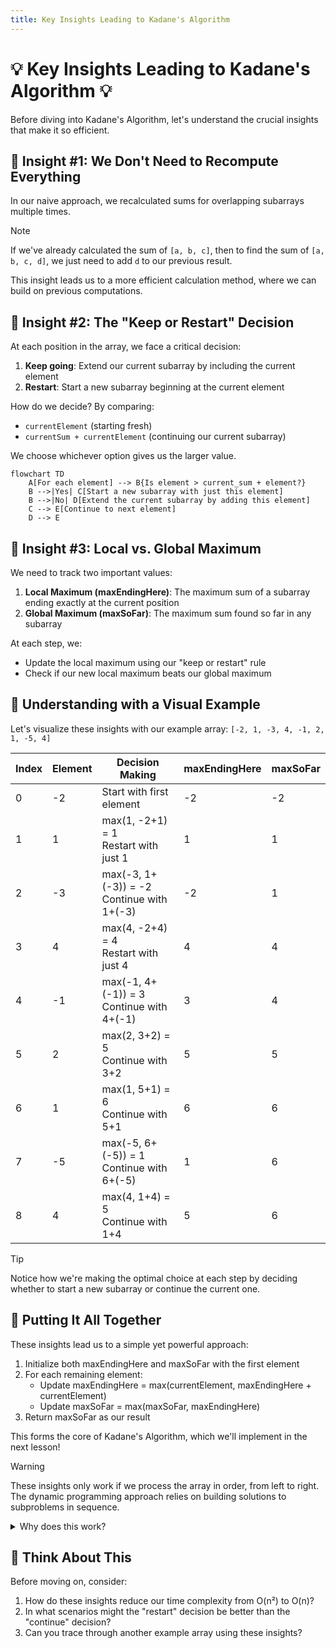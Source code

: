 ```yaml
---
title: Key Insights Leading to Kadane's Algorithm
---
```


# 💡 Key Insights Leading to Kadane's Algorithm 💡

Before diving into Kadane's Algorithm, let's understand the crucial insights that make it so efficient.

## 🔑 Insight #1: We Don't Need to Recompute Everything

In our naive approach, we recalculated sums for overlapping subarrays multiple times.

> [!NOTE]
> If we've already calculated the sum of `[a, b, c]`, then to find the sum of `[a, b, c, d]`, we just need to add `d` to our previous result.

This insight leads us to a more efficient calculation method, where we can build on previous computations.

## 🔑 Insight #2: The "Keep or Restart" Decision

At each position in the array, we face a critical decision:

1. **Keep going**: Extend our current subarray by including the current element
2. **Restart**: Start a new subarray beginning at the current element

How do we decide? By comparing:
- `currentElement` (starting fresh)
- `currentSum + currentElement` (continuing our current subarray)

We choose whichever option gives us the larger value.

```mermaid
flowchart TD
    A[For each element] --> B{Is element > current_sum + element?}
    B -->|Yes| C[Start a new subarray with just this element]
    B -->|No| D[Extend the current subarray by adding this element]
    C --> E[Continue to next element]
    D --> E
```

## 🔑 Insight #3: Local vs. Global Maximum

We need to track two important values:

1. **Local Maximum (maxEndingHere)**: The maximum sum of a subarray ending exactly at the current position
2. **Global Maximum (maxSoFar)**: The maximum sum found so far in any subarray

At each step, we:
- Update the local maximum using our "keep or restart" rule
- Check if our new local maximum beats our global maximum

## 🧠 Understanding with a Visual Example

Let's visualize these insights with our example array: `[-2, 1, -3, 4, -1, 2, 1, -5, 4]`

| Index | Element | Decision Making | maxEndingHere | maxSoFar |
|-------|---------|-----------------|---------------|----------|
| 0     | -2      | Start with first element | -2 | -2 |
| 1     | 1       | max(1, -2+1) = 1<br>Restart with just 1 | 1 | 1 |
| 2     | -3      | max(-3, 1+(-3)) = -2<br>Continue with 1+(-3) | -2 | 1 |
| 3     | 4       | max(4, -2+4) = 4<br>Restart with just 4 | 4 | 4 |
| 4     | -1      | max(-1, 4+(-1)) = 3<br>Continue with 4+(-1) | 3 | 4 |
| 5     | 2       | max(2, 3+2) = 5<br>Continue with 3+2 | 5 | 5 |
| 6     | 1       | max(1, 5+1) = 6<br>Continue with 5+1 | 6 | 6 |
| 7     | -5      | max(-5, 6+(-5)) = 1<br>Continue with 6+(-5) | 1 | 6 |
| 8     | 4       | max(4, 1+4) = 5<br>Continue with 1+4 | 5 | 6 |

> [!TIP]
> Notice how we're making the optimal choice at each step by deciding whether to start a new subarray or continue the current one.

## 🧩 Putting It All Together

These insights lead us to a simple yet powerful approach:

1. Initialize both maxEndingHere and maxSoFar with the first element
2. For each remaining element:
   - Update maxEndingHere = max(currentElement, maxEndingHere + currentElement)
   - Update maxSoFar = max(maxSoFar, maxEndingHere)
3. Return maxSoFar as our result

This forms the core of Kadane's Algorithm, which we'll implement in the next lesson!

> [!WARNING]
> These insights only work if we process the array in order, from left to right. The dynamic programming approach relies on building solutions to subproblems in sequence.

<details>
<summary>Why does this work?</summary>

This approach works because at each step, we're solving the subproblem: "What is the maximum subarray sum ending at position i?"

By tracking both the local maximum (ending at the current position) and the global maximum (found anywhere), we ensure we don't miss the optimal solution.

This is a classic example of dynamic programming, where we break down a complex problem into simpler subproblems and build up the solution.
</details>

## 🤔 Think About This

Before moving on, consider:

1. How do these insights reduce our time complexity from O(n²) to O(n)?
2. In what scenarios might the "restart" decision be better than the "continue" decision?
3. Can you trace through another example array using these insights? 